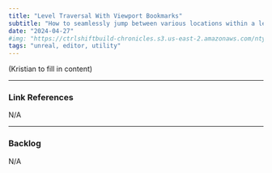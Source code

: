 ```yaml
---
title: "Level Traversal With Viewport Bookmarks"
subtitle: "How to seamlessly jump between various locations within a level using Unreal's Bookmark feature."
date: "2024-04-27"
#img: "https://ctrlshiftbuild-chronicles.s3.us-east-2.amazonaws.com/nty_studio_unreal_engine_blueprints_get_class_defaults.png"
tags: "unreal, editor, utility"
---
```


(Kristian to fill in content)

---

### Link References

N/A

---

### Backlog

N/A
